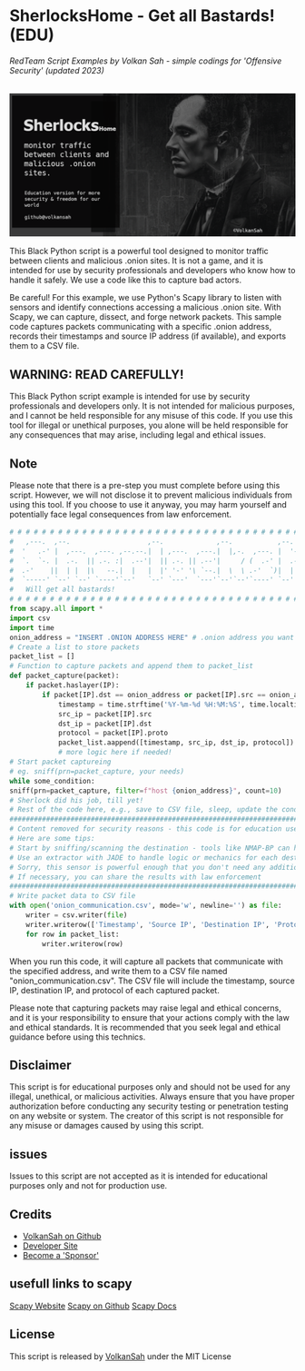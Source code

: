 # SherlocksHome - Get all Bastards! (EDU)
###### RedTeam Script Examples by Volkan Sah - simple codings for 'Offensive Security' (updated 2023)
![screenshot sherlocks home python script](sherlockshome_edu.png)

This Black Python script is a powerful tool designed to monitor traffic between clients and malicious .onion sites. It is not a game, and it is intended for use by security professionals and developers who know how to handle it safely. We use a code like this to capture bad actors.

Be careful! For this example, we use Python's Scapy library to listen with sensors and identify connections accessing a malicious .onion site. With Scapy, we can capture, dissect, and forge network packets. This sample code captures packets communicating with a specific .onion address, records their timestamps and source IP address (if available), and exports them to a CSV file.

## WARNING: READ CAREFULLY!
This Black Python script example is intended for use by security professionals and developers only. It is not intended for malicious purposes, and I cannot be held responsible for any misuse of this code. If you use this tool for illegal or unethical purposes, you alone will be held responsible for any consequences that may arise, including legal and ethical issues.

## Note
Please note that there is a pre-step you must complete before using this script. However, we will not disclose it to prevent malicious individuals from using this tool. If you choose to use it anyway, you may harm yourself and potentially face legal consequences from law enforcement.


```python
# # # # # # # # # # # # # # # # # # # # # # # # # # # # # # # # # # # # # # # # # # # # # # # # # # # #                                                 
#   ,---.  ,--.                   ,--.             ,--.           ,--.  ,--.     by Nemesis Mr.Chess  #   
#  '   .-' |  ,---.  ,---. ,--.--.|  | ,---.  ,---.|  |,-.  ,---. |  '--'  | ,---. ,--,--,--. ,---.   #
#  `.  `-. |  .-.  || .-. :|  .--'|  || .-. || .--'|     / (  .-' |  .--.  || .-. ||        || .-. :  #
#  .-'    ||  | |  |\   --.|  |   |  |' '-' '\ `--.|  \  \ .-'  `)|  |  |  |' '-' '|  |  |  |\   --.  #
#  `-----' `--' `--' `----'`--'   `--' `---'  `---'`--'`--'`----' `--'  `--' `---' `--`--`--' `----'  #
#   Will get all bastards!                                                              EDU Version   #
# # # # # # # # # # # # # # # # # # # # # # # # # # # # # # # # # # # # # # # # # # # # # # # # # # # #                                                 
from scapy.all import *
import csv
import time
onion_address = "INSERT .ONION ADDRESS HERE" # .onion address you want to monitor
# Create a list to store packets
packet_list = []
# Function to capture packets and append them to packet_list
def packet_capture(packet):
    if packet.haslayer(IP):
        if packet[IP].dst == onion_address or packet[IP].src == onion_address:
            timestamp = time.strftime('%Y-%m-%d %H:%M:%S', time.localtime(packet.time))
            src_ip = packet[IP].src
            dst_ip = packet[IP].dst
            protocol = packet[IP].proto
            packet_list.aappend([timestamp, src_ip, dst_ip, protocol])
            # more logic here if needed!
# Start packet captureing
# eg. sniff(prn=packet_capture, your needs)
while some_condition:
sniff(prn=packet_capture, filter=f"host {onion_address}", count=10)
# Sherlock did his job, till yet! 
# Rest of the code here, e.g., save to CSV file, sleep, update the condition, etc.
###################################################################################
# Content removed for security reasons - this code is for education use only
# Here are some tips:
# Start by sniffing/scanning the destination - tools like NMAP-BP can help
# Use an extractor with JADE to handle logic or mechanics for each destination
# Sorry, this sensor is powerful enough that you don't need any additional tools
# If necessary, you can share the results with law enforcement
####################################################################################
# Write packet data to CSV file
with open('onion_communication.csv', mode='w', newline='') as file:
    writer = csv.writer(file)
    writer.writerow(['Timestamp', 'Source IP', 'Destination IP', 'Protocol'])
    for row in packet_list:
        writer.writerow(row)
```


When you run this code, it will capture all packets that communicate with the specified address, and write them to a CSV file named "onion_communication.csv". The CSV file will include the timestamp, source IP, destination IP, and protocol of each captured packet.

Please note that capturing packets may raise legal and ethical concerns, and it is your responsibility to ensure that your actions comply with the law and ethical standards. It is recommended that you seek legal and ethical guidance before using this technics.

## Disclaimer
This script is for educational purposes only and should not be used for any illegal, unethical, or malicious activities. Always ensure that you have proper authorization before conducting any security testing or penetration testing on any website or system. The creator of this script is not responsible for any misuse or damages caused by using this script.

## issues
Issues to this script are not accepted as it is intended for educational purposes only and not for production use.

## Credits
- [VolkanSah on Github](https://github.com/volkansah)
- [Developer Site](https://volkansah.github.io)
- [Become a 'Sponsor'](https://github.com/sponsors/volkansah)

## usefull links to scapy
[Scapy Website](https://scapy.net/)
[Scapy on Github]( https://github.com/secdev/scapy)
[Scapy Docs](https://scapy.readthedocs.io/en/latest/)
## License
This script is released by [VolkanSah](https://github.com/volkansah) under the MIT License 
